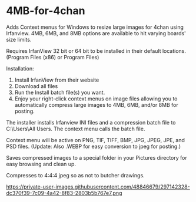 # 4MB-for-4chan
Adds Context menus for Windows to resize large images for 4chan using Irfanview.  4MB, 6MB, and 8MB options are available to hit varying boards' size limits.

Requires IrfanView 32 bit or 64 bit to be installed in their default locations.  (Program Files (x86) or Program Files)

Installation:  
1. Install IrfanView from their website
2. Download all files
3. Run the Install batch file(s) you want.
4. Enjoy your right-click context menus on image files allowing you to automatically compress large images to 4MB, 6MB, and/or 8MB for posting.

The installer installs Irfanview INI files and a compression batch file to C:\Users\All Users.  The context menu calls the batch file.

Context menu will be active on PNG, TIF, TIFF, BMP, JPG, JPEG, JPE, and PSD files.  (Update: Also .WEBP for easy conversion to jpeg for posting.)

Saves compressed images to a special folder in your Pictures directory for easy browsing and clean up.

Compresses to 4:4:4 jpeg so as not to butcher drawings.

https://private-user-images.githubusercontent.com/48846679/297142328-dc370f39-7c09-4a42-8f83-2803b5b767e7.png
